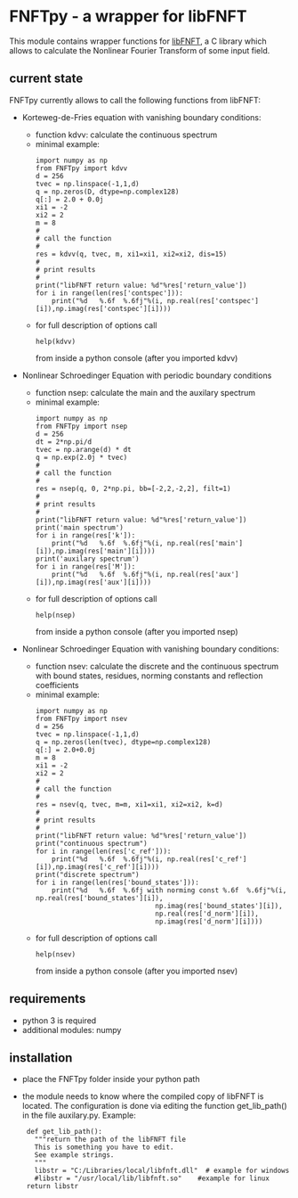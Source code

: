 # FNFTpy - a wrapper for libFNFT

This module contains wrapper functions for [libFNFT](https://github.com/FastNFT), a C library which allows to calculate
the Nonlinear Fourier Transform of some input field.

## current state

FNFTpy currently allows to call the following functions from libFNFT:

* Korteweg-de-Fries equation with vanishing boundary conditions:
  * function kdvv: calculate the continuous spectrum
  * minimal example:
       ```
       import numpy as np
       from FNFTpy import kdvv
       d = 256
       tvec = np.linspace(-1,1,d)
       q = np.zeros(D, dtype=np.complex128)
       q[:] = 2.0 + 0.0j
       xi1 = -2
       xi2 = 2
       m = 8
       #
       # call the function
       #
       res = kdvv(q, tvec, m, xi1=xi1, xi2=xi2, dis=15)
       #
       # print results
       #
       print("libFNFT return value: %d"%res['return_value'])
       for i in range(len(res['contspec'])):
           print("%d   %.6f  %.6fj"%(i, np.real(res['contspec'][i]),np.imag(res['contspec'][i])))
       ```
   * for full description of options call
       ```
       help(kdvv)
       ```
     from inside a python console (after you imported kdvv)
  
* Nonlinear Schroedinger Equation with periodic boundary conditions
  * function nsep: calculate the main and the auxilary spectrum 
  * minimal example:
      ```
      import numpy as np
      from FNFTpy import nsep
      d = 256
      dt = 2*np.pi/d
      tvec = np.arange(d) * dt
      q = np.exp(2.0j * tvec)
      #
      # call the function
      #
      res = nsep(q, 0, 2*np.pi, bb=[-2,2,-2,2], filt=1)
      #
      # print results
      #
      print("libFNFT return value: %d"%res['return_value'])
      print('main spectrum')
      for i in range(res['k']):
          print("%d   %.6f  %.6fj"%(i, np.real(res['main'][i]),np.imag(res['main'][i])))        
      print('auxilary spectrum')
      for i in range(res['M']):
          print("%d   %.6f  %.6fj"%(i, np.real(res['aux'][i]),np.imag(res['aux'][i])))
      ```
  * for full description of options call
       ```
       help(nsep)
       ```
    from inside a python console (after you imported nsep)
  
* Nonlinear Schroedinger Equation with vanishing boundary conditions:
  * function nsev: calculate the discrete and the continuous spectrum
    with bound states, residues, norming constants and reflection coefficients
  * minimal example:
      ```
      import numpy as np
      from FNFTpy import nsev
      d = 256        
      tvec = np.linspace(-1,1,d)
      q = np.zeros(len(tvec), dtype=np.complex128)
      q[:] = 2.0+0.0j
      m = 8
      xi1 = -2
      xi2 = 2
      #
      # call the function
      #
      res = nsev(q, tvec, m=m, xi1=xi1, xi2=xi2, k=d)
      #
      # print results
      #
      print("libFNFT return value: %d"%res['return_value'])
      print("continuous spectrum")
      for i in range(len(res['c_ref'])):
          print("%d   %.6f  %.6fj"%(i, np.real(res['c_ref'][i]),np.imag(res['c_ref'][i])))
      print("discrete spectrum")
      for i in range(len(res['bound_states'])):
          print("%d   %.6f  %.6fj with norming const %.6f  %.6fj"%(i, np.real(res['bound_states'][i]),
                                    np.imag(res['bound_states'][i]),
                                    np.real(res['d_norm'][i]),
                                    np.imag(res['d_norm'][i])))
       ```
  * for full description of options call
       ```
       help(nsev)
       ```
     from inside a python console (after you imported nsev)
  
  
## requirements
 * python 3 is required
 * additional modules: numpy 
 
## installation
 * place the FNFTpy folder inside your python path
 * the module needs to know where the compiled copy of libFNFT is located. 
   The configuration is done via editing the function get_lib_path()
   in the file auxilary.py. Example:
       
   ```
    def get_lib_path():
      """return the path of the libFNFT file
      This is something you have to edit.
      See example strings.
      """
      libstr = "C:/Libraries/local/libfnft.dll"  # example for windows
      #libstr = "/usr/local/lib/libfnft.so"    #example for linux
    return libstr
   ```
